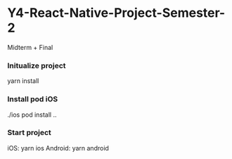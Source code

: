 # Y4-React-Native-Project-Semester-2
Midterm + Final

### Initualize project
yarn install

### Install pod iOS
./ios
pod install
..

### Start project
iOS: yarn ios 
Android: yarn android
